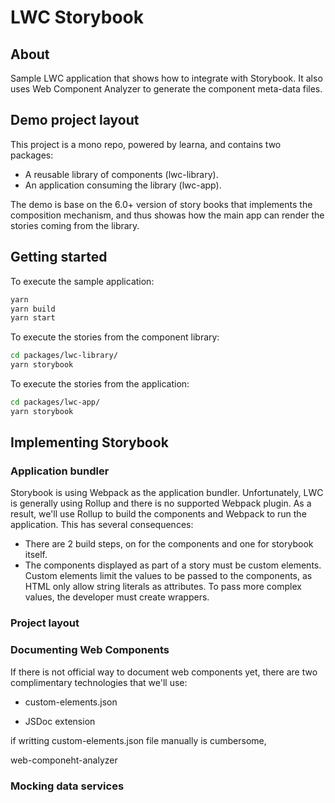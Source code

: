 # LWC Storybook

## About
Sample LWC application that shows how to integrate with Storybook. It also uses Web Component Analyzer to generate the component meta-data files.

## Demo project layout
This project is a mono repo, powered by learna, and contains two packages:  

- A reusable library of components (lwc-library).  
- An application consuming the library (lwc-app).  

The demo is base on the 6.0+ version of story books that implements the composition mechanism, and thus showas how the main app can render the stories coming from the library.


## Getting started

To execute the sample application:  

```sh
yarn
yarn build 
yarn start
```

To execute the stories from the component library:  

```sh
cd packages/lwc-library/
yarn storybook
```

To execute the stories from the application:  

```sh
cd packages/lwc-app/
yarn storybook
```

## Implementing Storybook

### Application bundler

Storybook is using Webpack as the application bundler. Unfortunately, LWC is generally using Rollup and there is no supported Webpack plugin. As a result, we'll use Rollup to build the components and Webpack to run the application. This has several consequences:  

- There are 2 build steps, on for the components and one for storybook itself. 
- The components displayed as part of a story must be custom elements.  
  Custom elements limit the values to be passed to the components, as HTML only allow string literals as attributes. To pass more complex values, the developer must create wrappers.  

### Project layout


### Documenting Web Components

If there is not official way to document web components yet, there are two complimentary technologies that we'll use:  

- custom-elements.json
  
- JSDoc extension

if writting custom-elements.json file manually is cumbersome,

web-componeht-analyzer


### Mocking data services






